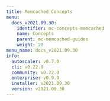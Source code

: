 ```yaml
---
title: Memcached Concepts
menu:
  docs_v2021.09.30:
    identifier: mc-concepts-memcached
    name: Concepts
    parent: mc-memcached-guides
    weight: 20
menu_name: docs_v2021.09.30
info:
  autoscaler: v0.7.0
  cli: v0.22.0
  community: v0.22.0
  enterprise: v0.9.0
  installer: v2021.09.30
  version: v2021.09.30
---
```


